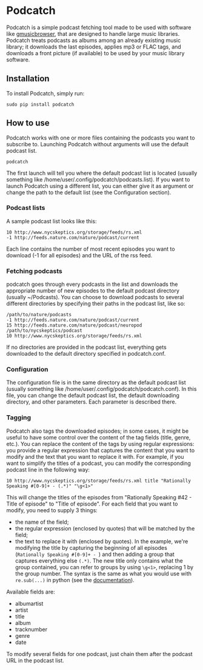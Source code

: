 # Podcatch
Podcatch is a simple podcast fetching tool made to be used with software like [gmusicbrowser](http://gmusicbrowser.org/), that are designed to handle large music libraries.
Podcatch treats podcasts as albums among an already existing music library; it downloads the last episodes, applies mp3 or FLAC tags, and downloads a front picture (if available) to be used by your music library software.

## Installation 
To install Podcatch, simply run:
```
sudo pip install podcatch
```

## How to use
Podcatch works with one or more files containing the podcasts you want to subscribe to.
Launching Podcatch without arguments will use the default podcast list.
```
podcatch
```
The first launch will tell you where the default podcast list is located (usually something like /home/user/.config/podcatch/podcasts.list).
If you want to launch Podcatch using a different list, you can either give it as argument or change the path to the default list (see the Configuration section).

### Podcast lists

A sample podcast list looks like this:
```
10 http://www.nycskeptics.org/storage/feeds/rs.xml
-1 http://feeds.nature.com/nature/podcast/current
```
Each line contains the number of most recent episodes you want to download (-1 for all episodes) and the URL of the rss feed.

### Fetching podcasts
podcatch goes through every podcasts in the list and downloads the appropriate number of new episodes to the default podcast directory (usually ~/Podcasts).
You can choose to download podcasts to several different directories by specifying their paths in the podcast list, like so:
```
/path/to/nature/podcasts
-1 http://feeds.nature.com/nature/podcast/current
15 http://feeds.nature.com/nature/podcast/neuropod
/path/to/nycskeptics/podcast
10 http://www.nycskeptics.org/storage/feeds/rs.xml
```
If no directories are provided in the podcast list, everything gets downloaded to the default directory specified in podcatch.conf.

### Configuration

The configuration file is in the same directory as the default podcast list (usually something like /home/user/.config/podcatch/podcatch.conf).
In this file, you can change the default podcast list, the default downloading directory, and other parameters. Each parameter is described there.

### Tagging
Podcatch also tags the downloaded episodes; in some cases, it might be useful to have some control over the content of the tag fields (title, genre, etc.).
You can replace the content of the tags by using regular expressions: you provide a regular expression that captures the content that you want to modify and the text that you want to replace it with.
For example, if you want to simplify the titles of a podcast, you can modify the corresponding podcast line in the following way:
```
10 http://www.nycskeptics.org/storage/feeds/rs.xml title "Rationally Speaking #[0-9]+ - (.*)" "\g<1>"
```
This will change the titles of the episodes from "Rationally Speaking #42 - Title of episode" to "Title of episode".
For each field that you want to modify, you need to supply 3 things: 
- the name of the field;
- the regular expression (enclosed by quotes) that will be matched by the field;
- the text to replace it with (enclosed by quotes).
In the example, we're modifying the title by capturing the beginning of all episodes (`Rationally Speaking #[0-9]+ - `) and then adding a group that captures everything else `(.*)`.
The new title only contains what the group contained, you can refer to groups by using `\g<1>`, replacing 1 by the group number.
The syntax is the same as what you would use with `re.sub(...)` in python (see the [documentation](https://docs.python.org/3.5/library/re.html#re.sub)).

Available fields are:
- albumartist
- artist
- title
- album
- tracknumber
- genre
- date

To modify several fields for one podcast, just chain them after the podcast URL in the podcast list.

